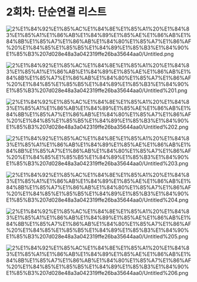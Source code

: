 # 2회차: 단순연결 리스트

![2%E1%84%92%E1%85%AC%E1%84%8E%E1%85%A1%20%E1%84%83%E1%85%A1%E1%86%AB%E1%84%89%E1%85%AE%E1%86%AB%E1%84%8B%E1%85%A7%E1%86%AB%E1%84%80%E1%85%A7%E1%86%AF%20%E1%84%85%E1%85%B5%E1%84%89%E1%85%B3%E1%84%90%E1%85%B3%207d028e48a3a042319ffe26ba35644aa0/Untitled.png](2%E1%84%92%E1%85%AC%E1%84%8E%E1%85%A1%20%E1%84%83%E1%85%A1%E1%86%AB%E1%84%89%E1%85%AE%E1%86%AB%E1%84%8B%E1%85%A7%E1%86%AB%E1%84%80%E1%85%A7%E1%86%AF%20%E1%84%85%E1%85%B5%E1%84%89%E1%85%B3%E1%84%90%E1%85%B3%207d028e48a3a042319ffe26ba35644aa0/Untitled.png)

![2%E1%84%92%E1%85%AC%E1%84%8E%E1%85%A1%20%E1%84%83%E1%85%A1%E1%86%AB%E1%84%89%E1%85%AE%E1%86%AB%E1%84%8B%E1%85%A7%E1%86%AB%E1%84%80%E1%85%A7%E1%86%AF%20%E1%84%85%E1%85%B5%E1%84%89%E1%85%B3%E1%84%90%E1%85%B3%207d028e48a3a042319ffe26ba35644aa0/Untitled%201.png](2%E1%84%92%E1%85%AC%E1%84%8E%E1%85%A1%20%E1%84%83%E1%85%A1%E1%86%AB%E1%84%89%E1%85%AE%E1%86%AB%E1%84%8B%E1%85%A7%E1%86%AB%E1%84%80%E1%85%A7%E1%86%AF%20%E1%84%85%E1%85%B5%E1%84%89%E1%85%B3%E1%84%90%E1%85%B3%207d028e48a3a042319ffe26ba35644aa0/Untitled%201.png)

![2%E1%84%92%E1%85%AC%E1%84%8E%E1%85%A1%20%E1%84%83%E1%85%A1%E1%86%AB%E1%84%89%E1%85%AE%E1%86%AB%E1%84%8B%E1%85%A7%E1%86%AB%E1%84%80%E1%85%A7%E1%86%AF%20%E1%84%85%E1%85%B5%E1%84%89%E1%85%B3%E1%84%90%E1%85%B3%207d028e48a3a042319ffe26ba35644aa0/Untitled%202.png](2%E1%84%92%E1%85%AC%E1%84%8E%E1%85%A1%20%E1%84%83%E1%85%A1%E1%86%AB%E1%84%89%E1%85%AE%E1%86%AB%E1%84%8B%E1%85%A7%E1%86%AB%E1%84%80%E1%85%A7%E1%86%AF%20%E1%84%85%E1%85%B5%E1%84%89%E1%85%B3%E1%84%90%E1%85%B3%207d028e48a3a042319ffe26ba35644aa0/Untitled%202.png)

![2%E1%84%92%E1%85%AC%E1%84%8E%E1%85%A1%20%E1%84%83%E1%85%A1%E1%86%AB%E1%84%89%E1%85%AE%E1%86%AB%E1%84%8B%E1%85%A7%E1%86%AB%E1%84%80%E1%85%A7%E1%86%AF%20%E1%84%85%E1%85%B5%E1%84%89%E1%85%B3%E1%84%90%E1%85%B3%207d028e48a3a042319ffe26ba35644aa0/Untitled%203.png](2%E1%84%92%E1%85%AC%E1%84%8E%E1%85%A1%20%E1%84%83%E1%85%A1%E1%86%AB%E1%84%89%E1%85%AE%E1%86%AB%E1%84%8B%E1%85%A7%E1%86%AB%E1%84%80%E1%85%A7%E1%86%AF%20%E1%84%85%E1%85%B5%E1%84%89%E1%85%B3%E1%84%90%E1%85%B3%207d028e48a3a042319ffe26ba35644aa0/Untitled%203.png)

![2%E1%84%92%E1%85%AC%E1%84%8E%E1%85%A1%20%E1%84%83%E1%85%A1%E1%86%AB%E1%84%89%E1%85%AE%E1%86%AB%E1%84%8B%E1%85%A7%E1%86%AB%E1%84%80%E1%85%A7%E1%86%AF%20%E1%84%85%E1%85%B5%E1%84%89%E1%85%B3%E1%84%90%E1%85%B3%207d028e48a3a042319ffe26ba35644aa0/Untitled%204.png](2%E1%84%92%E1%85%AC%E1%84%8E%E1%85%A1%20%E1%84%83%E1%85%A1%E1%86%AB%E1%84%89%E1%85%AE%E1%86%AB%E1%84%8B%E1%85%A7%E1%86%AB%E1%84%80%E1%85%A7%E1%86%AF%20%E1%84%85%E1%85%B5%E1%84%89%E1%85%B3%E1%84%90%E1%85%B3%207d028e48a3a042319ffe26ba35644aa0/Untitled%204.png)

![2%E1%84%92%E1%85%AC%E1%84%8E%E1%85%A1%20%E1%84%83%E1%85%A1%E1%86%AB%E1%84%89%E1%85%AE%E1%86%AB%E1%84%8B%E1%85%A7%E1%86%AB%E1%84%80%E1%85%A7%E1%86%AF%20%E1%84%85%E1%85%B5%E1%84%89%E1%85%B3%E1%84%90%E1%85%B3%207d028e48a3a042319ffe26ba35644aa0/Untitled%205.png](2%E1%84%92%E1%85%AC%E1%84%8E%E1%85%A1%20%E1%84%83%E1%85%A1%E1%86%AB%E1%84%89%E1%85%AE%E1%86%AB%E1%84%8B%E1%85%A7%E1%86%AB%E1%84%80%E1%85%A7%E1%86%AF%20%E1%84%85%E1%85%B5%E1%84%89%E1%85%B3%E1%84%90%E1%85%B3%207d028e48a3a042319ffe26ba35644aa0/Untitled%205.png)

![2%E1%84%92%E1%85%AC%E1%84%8E%E1%85%A1%20%E1%84%83%E1%85%A1%E1%86%AB%E1%84%89%E1%85%AE%E1%86%AB%E1%84%8B%E1%85%A7%E1%86%AB%E1%84%80%E1%85%A7%E1%86%AF%20%E1%84%85%E1%85%B5%E1%84%89%E1%85%B3%E1%84%90%E1%85%B3%207d028e48a3a042319ffe26ba35644aa0/Untitled%206.png](2%E1%84%92%E1%85%AC%E1%84%8E%E1%85%A1%20%E1%84%83%E1%85%A1%E1%86%AB%E1%84%89%E1%85%AE%E1%86%AB%E1%84%8B%E1%85%A7%E1%86%AB%E1%84%80%E1%85%A7%E1%86%AF%20%E1%84%85%E1%85%B5%E1%84%89%E1%85%B3%E1%84%90%E1%85%B3%207d028e48a3a042319ffe26ba35644aa0/Untitled%206.png)